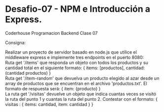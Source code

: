 # Desafio-07 - NPM e Introducción a Express.
 Coderhouse Programacion Backend Clase 07

Consigna:

Realizar un proyecto de servidor basado en node.js que utilice el middleware express e implemente tres endpoints en el puerto 8080:<br>
Ruta get '/items' que responda un objeto con todos los productos y su cantidad total en el siguiente formato: { items: [productos], cantidad: (cantidad productos) } <br>
Ruta get '/item-random' que devuelva un producto elegido al azar desde un array de productos que se encuentran en el archivo 'productos.txt'. El formato de respuesta será: { item: {producto} }<br>
La ruta get '/visitas' devuelve un objeto que indica cuantas veces se visitó la ruta del punto 1 y cuantas la ruta del punto 2. Contestar con el formato: { visitas : { items: cantidad, item: cantidad } }
